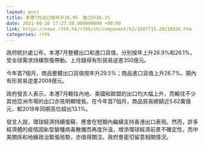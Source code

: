 ```yaml
---
layout: post
title: 本港7月出口按年升26.9%　進口升26.1%
date: 2021-08-26 17:27:56.000000000 +08:00
link: https://news.rthk.hk/rthk/ch/component/k2/1607715-20210826.htm
categories: rthk
---
```


政府統計處公布，本港7月整體出口和進口貨值，分別按年上升26.9%和26.1%，受全球需求持續恢復帶動。上月錄得有形貿易逆差350億元。
 
今年首7個月，商品整體出口貨值按年升29.5%；商品進口貨值上升26.7%。期內有形貿易逆差2008億元。
 
政府發言人表示，本港7月輸往內地、美國和歐盟的出口均大幅上升，而輸往不少其他亞洲市場的出口亦見明顯增長。在今年首7個月，商品貿易總額近5.62萬億元，較2018年同期高位超出13.1%。
 
發言人說，環球經濟持續復蘇，應會在短期內繼續支持香港出口表現。然而，許多經濟體的疫情因新型變種病毒散播而再度升溫，增添環球經濟前景不確定性，而中美關係和地緣政治緊張局勢，亦值得關注，政府會密切留意相關情況。
